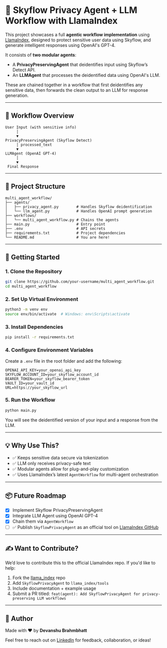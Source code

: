 
# 🔐 Skyflow Privacy Agent + LLM Workflow with LlamaIndex

This project showcases a full **agentic workflow implementation** using [LlamaIndex](https://www.llamaindex.ai/), designed to protect sensitive user data using Skyflow, and generate intelligent responses using OpenAI's GPT-4.

It consists of **two modular agents**:
- A **PrivacyPreservingAgent** that deidentifies input using Skyflow’s Detect API.
- An **LLMAgent** that processes the deidentified data using OpenAI's LLM.

These are chained together in a workflow that first deidentifies any sensitive data, then forwards the clean output to an LLM for response generation.

---

## 🧠 Workflow Overview

```
User Input (with sensitive info)
     │
     ▼
PrivacyPreservingAgent (Skyflow Detect)
     │ processed_text
     ▼
LLMAgent (OpenAI GPT-4)
     │
     ▼
 Final Response
```

---

## 📁 Project Structure

```
multi_agent_workflow/
├── agents/
│   ├── privacy_agent.py        # Handles Skyflow deidentification
│   └── llm_agent.py            # Handles OpenAI prompt generation
├── workflows/
│   └── multi_agent_workflow.py # Chains the agents
├── main.py                     # Entry point
├── .env                        # API secrets
├── requirements.txt            # Project dependencies
└── README.md                   # You are here!
```

---

## 🚀 Getting Started

### 1. Clone the Repository

```bash
git clone https://github.com/your-username/multi_agent_workflow.git
cd multi_agent_workflow
```

### 2. Set Up Virtual Environment

```bash
python3 -m venv env
source env/bin/activate  # Windows: env\Scripts\activate
```

### 3. Install Dependencies

```bash
pip install -r requirements.txt
```

### 4. Configure Environment Variables

Create a `.env` file in the root folder and add the following:

```
OPENAI_API_KEY=your_openai_api_key
SKYFLOW_ACCOUNT_ID=your_skyflow_account_id
BEARER_TOKEN=your_skyflow_bearer_token
VAULT_ID=your_vault_id
URL=https://your_skyflow_url
```

### 5. Run the Workflow

```bash
python main.py
```

You will see the deidentified version of your input and a response from the LLM.

---

## 💡 Why Use This?

- ✅ Keeps sensitive data secure via tokenization
- ✅ LLM only receives privacy-safe text
- ✅ Modular agents allow for plug-and-play customization
- ✅ Uses LlamaIndex’s latest `AgentWorkflow` for multi-agent orchestration

---

## 📦 Future Roadmap

- [x] Implement Skyflow PrivacyPreservingAgent
- [x] Integrate LLM Agent using OpenAI GPT-4
- [x] Chain them via `AgentWorkflow`
- [ ] ✅ Publish `SkyflowPrivacyAgent` as an official tool on [LlamaIndex GitHub](https://github.com/jerryjliu/llama_index)
  
---

## ✍️ Want to Contribute?

We’d love to contribute this to the official LlamaIndex repo. If you'd like to help:

1. Fork the [llama_index](https://github.com/jerryjliu/llama_index) repo
2. Add `SkyflowPrivacyAgent` to `llama_index/tools`
3. Include documentation + example usage
4. Submit a PR titled: `feat(agent): Add SkyflowPrivacyAgent for privacy-preserving LLM workflows`

---

## 👋 Author

Made with ❤️ by **Devanshu Brahmbhatt**

Feel free to reach out on [LinkedIn](https://linkedin.com/in/devanshubrahmbhatt) for feedback, collaboration, or ideas!


